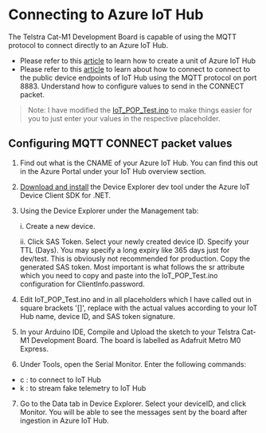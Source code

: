 # Connecting to Azure IoT Hub

The Telstra Cat-M1 Development Board is capable of using the MQTT protocol to connect directly to an Azure IoT Hub.

* Please refer to this [article](https://docs.microsoft.com/en-us/azure/iot-hub/iot-hub-create-through-portal)  to learn how to create a unit of Azure IoT Hub
* Please refer to this [article](https://docs.microsoft.com/en-us/azure/iot-hub/iot-hub-mqtt-support#using-the-mqtt-protocol-directly) to learn about how to connect to connect to the public device endpoints of IoT Hub using the MQTT protocol on port 8883. Understand how to configure values to send in the CONNECT packet.

> Note: I have modified the [IoT_POP_Test.ino](https://github.com/TIC2018/blob/master/TELSTRA%20-%20RELEASE%20LIBRARIES%20AND%20EXAMPLES%2005.04.2018/TEL-IOT5%20-%20Arduino%20PRE-RELEASE%20LIBRARIES%20AND%20EXAMPLES%2005.04.2018/Telstra%20Examples/3.%20MQTT%20Validation/IoT_POP_Test/IoT_POP_Test.ino) to make things easier for you to just enter your values in the respective placeholder.

## Configuring MQTT CONNECT packet values

1. Find out what is the CNAME of your Azure IoT Hub. You can find this out in the Azure Portal under your IoT Hub overview section.
2. [Download and install](https://github.com/Azure/azure-iot-sdk-csharp/releases/download/2018-3-13/SetupDeviceExplorer.msi) the Device Explorer dev tool under the Azure IoT Device Client SDK for .NET. 
3. Using the Device Explorer under the Management tab:

   i. Create a new device.
   
   ii. Click SAS Token. Select your newly created device ID. Specify your TTL (Days). You may specify a long expiry like 365 days just for dev/test. This is obviously not recommended for production. Copy the generated SAS token. Most important is what follows the sr attribute which you need to copy and paste into the IoT_POP_Test.ino configuration for ClientInfo.password.
   
4. Edit IoT_POP_Test.ino and in all placeholders which I have called out in square brackets '[]', replace with the actual values according to your IoT Hub name, device ID, and SAS token signature.

5. In your Arduino IDE, Compile and Upload the sketch to your Telstra Cat-M1 Development Board. The board is labelled as Adafruit Metro M0 Express. 

6. Under Tools, open the Serial Monitor. Enter the following commands:

- c : to connect to IoT Hub
- k : to stream fake telemetry to IoT Hub

7. Go to the Data tab in Device Explorer. Select your deviceID, and click Monitor. You will be able to see the messages sent by the board after ingestion in Azure IoT Hub.
